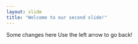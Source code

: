 ```yaml
---
layout: slide
title: "Welcome to our second slide!"
---
```

Some changes here
Use the left arrow to go back!

